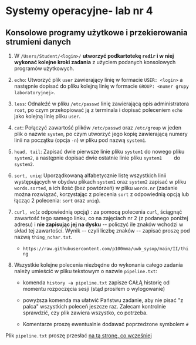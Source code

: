 
# Systemy operacyjne- lab nr 4

## Konsolowe programy użytkowe i przekierowania strumieni danych

 1. W  `/Users/Student/<login>/` **utworzyć podkartotekę `redir` i w niej wykonać kolejne kroki zadania** z użyciem podanych konsolowych programów użytkowych.
 
 1. `echo`: Utworzyć plik `user` zawierający linię w formacie `USER: <login>` a następnie dopisać do pliku kolejną linię w formacie `GROUP: <numer grupy laboratoryjnej>`.

 1. `less`: Odnaleźć w pliku `/etc/passwd` linię zawierającą opis administratora `root`, po czym przekopiować ją z terminala i dopisać poleceniem     `echo` jako kolejną linię pliku `user`.

 1. `cat`: Połączyć zawartość plików `/etc/passwd` oraz `/etc/group` w jeden plik o nazwie `system`, po czym utworzyć jego kopię zawierającą numery linii na początku (opcja `-n`) w pliku pod nazwą `system1`.

 1. `head, tail`: Zapisać dwie pierwsze linie pliku `system1` do nowego pliku `system2`, a następnie dopisać dwie ostatnie linie pliku `system1    ` do `system2`.

 1. `sort, uniq`: Uporządkowaną alfabetycznie listę wszystkich linii występujących w obydwu plikach `system1` oraz `system2` zapisać w pliku `words.sorted`, a ich ilość (bez powtórzeń) w pliku `words.nr` (zadanie można rozwiązać, korzystając z polecenia `sort` z odpowiednią opcją lub łącząc 2 polecenia: `sort` oraz `uniq`).

 1. `curl, wc`(z odpowiednią opcją) : za pomocą polecenia `curl`, ściągnąć zawartość tego samego linku, co na zajęciach nr 2 (z podanego poniżej     adresu) i **nie zapisując jej na dysku** -- policzyć ile znaków wchodzi w skład tej zawartości. Wynik -- czyli liczbę znaków -- zapisać proszę pod nazwą `thing_nchar.txt`.

    -  `https://raw.githubusercontent.com/p100mma/uwb_sysop/main/II/thing`

 1. Wszystkie kolejne polecenia niezbędne do wykonania całego zadania należy umieścić w pliku tekstowym o nazwie `pipeline.txt`:

     - komenda `history -a pipeline.txt` zapisze CAŁĄ historię od momentu rozpoczęcia sesji (stąd prosiłem o wylogowanie)

     - powyższa komenda ma ułatwić Państwu zadanie, aby nie pisać "z palca" wszystkich poleceń jeszcze raz. Zalecam kontrolnie sprawdzić, czy plik zawiera wszystko, co potrzeba.

     - Komentarze proszę ewentualnie dodawać poprzedzone symbolem `#`

 Plik `pipeline.txt` proszę przesłać [na tą stronę, co wcześniej](https://alioth.uwb.edu.pl/so-lab/)
